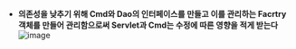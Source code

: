 * **의존성을 낮추기 위해 Cmd와 Dao의 인터페이스를 만들고 이를 관리하는 Facrtry 객체를 만들어 관리함으로써 Servlet과 Cmd는 수정에 따른 영향을 적게 받는다**
![image](https://user-images.githubusercontent.com/102463200/183887013-c6b8cf9d-dd67-4c1f-b235-4ae3c9902e58.png)

